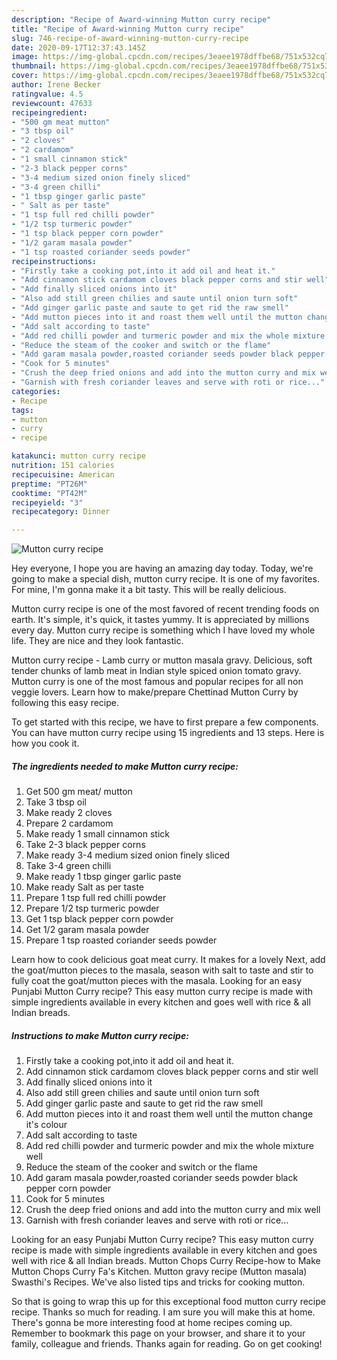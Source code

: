 ```yaml
---
description: "Recipe of Award-winning Mutton curry recipe"
title: "Recipe of Award-winning Mutton curry recipe"
slug: 746-recipe-of-award-winning-mutton-curry-recipe
date: 2020-09-17T12:37:43.145Z
image: https://img-global.cpcdn.com/recipes/3eaee1978dffbe68/751x532cq70/mutton-curry-recipe-recipe-main-photo.jpg
thumbnail: https://img-global.cpcdn.com/recipes/3eaee1978dffbe68/751x532cq70/mutton-curry-recipe-recipe-main-photo.jpg
cover: https://img-global.cpcdn.com/recipes/3eaee1978dffbe68/751x532cq70/mutton-curry-recipe-recipe-main-photo.jpg
author: Irene Becker
ratingvalue: 4.5
reviewcount: 47633
recipeingredient:
- "500 gm meat mutton"
- "3 tbsp oil"
- "2 cloves"
- "2 cardamom"
- "1 small cinnamon stick"
- "2-3 black pepper corns"
- "3-4 medium sized onion finely sliced"
- "3-4 green chilli"
- "1 tbsp ginger garlic paste"
- " Salt as per taste"
- "1 tsp full red chilli powder"
- "1/2 tsp turmeric powder"
- "1 tsp black pepper corn powder"
- "1/2 garam masala powder"
- "1 tsp roasted coriander seeds powder"
recipeinstructions:
- "Firstly take a cooking pot,into it add oil and heat it."
- "Add cinnamon stick cardamom cloves black pepper corns and stir well"
- "Add finally sliced onions into it"
- "Also add still green chilies and saute until onion turn soft"
- "Add ginger garlic paste and saute to get rid the raw smell"
- "Add mutton pieces into it and roast them well until the mutton change it&#39;s colour"
- "Add salt according to taste"
- "Add red chilli powder and turmeric powder and mix the whole mixture well"
- "Reduce the steam of the cooker and switch or the flame"
- "Add garam masala powder,roasted coriander seeds powder black pepper corn powder"
- "Cook for 5 minutes"
- "Crush the deep fried onions and add into the mutton curry and mix well"
- "Garnish with fresh coriander leaves and serve with roti or rice..."
categories:
- Recipe
tags:
- mutton
- curry
- recipe

katakunci: mutton curry recipe 
nutrition: 151 calories
recipecuisine: American
preptime: "PT26M"
cooktime: "PT42M"
recipeyield: "3"
recipecategory: Dinner

---
```



![Mutton curry recipe](https://img-global.cpcdn.com/recipes/3eaee1978dffbe68/751x532cq70/mutton-curry-recipe-recipe-main-photo.jpg)

Hey everyone, I hope you are having an amazing day today. Today, we're going to make a special dish, mutton curry recipe. It is one of my favorites. For mine, I'm gonna make it a bit tasty. This will be really delicious.

Mutton curry recipe is one of the most favored of recent trending foods on earth. It's simple, it's quick, it tastes yummy. It is appreciated by millions every day. Mutton curry recipe is something which I have loved my whole life. They are nice and they look fantastic.

Mutton curry recipe - Lamb curry or mutton masala gravy. Delicious, soft tender chunks of lamb meat in Indian style spiced onion tomato gravy. Mutton curry is one of the most famous and popular recipes for all non veggie lovers. Learn how to make/prepare Chettinad Mutton Curry by following this easy recipe.


To get started with this recipe, we have to first prepare a few components. You can have mutton curry recipe using 15 ingredients and 13 steps. Here is how you cook it.

<!--inarticleads1-->

##### The ingredients needed to make Mutton curry recipe:

1. Get 500 gm meat/ mutton
1. Take 3 tbsp oil
1. Make ready 2 cloves
1. Prepare 2 cardamom
1. Make ready 1 small cinnamon stick
1. Take 2-3 black pepper corns
1. Make ready 3-4 medium sized onion finely sliced
1. Take 3-4 green chilli
1. Make ready 1 tbsp ginger garlic paste
1. Make ready  Salt as per taste
1. Prepare 1 tsp full red chilli powder
1. Prepare 1/2 tsp turmeric powder
1. Get 1 tsp black pepper corn powder
1. Get 1/2 garam masala powder
1. Prepare 1 tsp roasted coriander seeds powder


Learn how to cook delicious goat meat curry. It makes for a lovely Next, add the goat/mutton pieces to the masala, season with salt to taste and stir to fully coat the goat/mutton pieces with the masala. Looking for an easy Punjabi Mutton Curry recipe? This easy mutton curry recipe is made with simple ingredients available in every kitchen and goes well with rice &amp; all Indian breads. 

<!--inarticleads2-->

##### Instructions to make Mutton curry recipe:

1. Firstly take a cooking pot,into it add oil and heat it.
1. Add cinnamon stick cardamom cloves black pepper corns and stir well
1. Add finally sliced onions into it
1. Also add still green chilies and saute until onion turn soft
1. Add ginger garlic paste and saute to get rid the raw smell
1. Add mutton pieces into it and roast them well until the mutton change it&#39;s colour
1. Add salt according to taste
1. Add red chilli powder and turmeric powder and mix the whole mixture well
1. Reduce the steam of the cooker and switch or the flame
1. Add garam masala powder,roasted coriander seeds powder black pepper corn powder
1. Cook for 5 minutes
1. Crush the deep fried onions and add into the mutton curry and mix well
1. Garnish with fresh coriander leaves and serve with roti or rice...


Looking for an easy Punjabi Mutton Curry recipe? This easy mutton curry recipe is made with simple ingredients available in every kitchen and goes well with rice &amp; all Indian breads. Mutton Chops Curry Recipe-how to Make Mutton Chops Curry Fa&#39;s Kitchen. Mutton gravy recipe (Mutton masala) Swasthi&#39;s Recipes. We&#39;ve also listed tips and tricks for cooking mutton. 

So that is going to wrap this up for this exceptional food mutton curry recipe recipe. Thanks so much for reading. I am sure you will make this at home. There's gonna be more interesting food at home recipes coming up. Remember to bookmark this page on your browser, and share it to your family, colleague and friends. Thanks again for reading. Go on get cooking!

